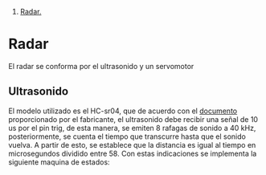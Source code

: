 1. [ Radar. ](#radar)

<a name="radar"></a>
# Radar

El radar se conforma por el ultrasonido y un servomotor


<a name="us"></a>
## Ultrasonido

El modelo utilizado es el HC-sr04, que de acuerdo con el [documento](../datasheets/HCSR04.pdf) proporcionado por el fabricante, el ultrasonido debe recibir una señal de 10 us por el pin trig, de esta manera, se emiten 8 rafagas de sonido a 40 kHz, posteriormente, se cuenta el tiempo que transcurre hasta que el sonido vuelva. A partir de esto, se establece que la distancia es igual al tiempo en microsegundos dividido entre 58. Con estas indicaciones se implementa la siguiente maquina de estados:

